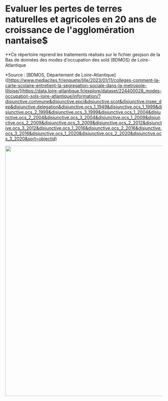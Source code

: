# Evaluer les pertes de terres naturelles et agricoles en 20 ans de croissance de l'agglomération nantaise$

**Ce répertoire reprend les traitements réalisés sur le fichier geojson de la Bas de données des modes d'occupation des sold (BDMOS) de Loire-Atlantique

*Source : [BDMOS, Département de Loire-Atlantique]([https://www.mediacites.fr/enquete/lille/2023/01/11/colleges-comment-la-carte-scolaire-entretient-la-segregation-sociale-dans-la-metropole-lilloise/](https://data.loire-atlantique.fr/explore/dataset/224400028_modes-occupation-sols-loire-atlantique/information/?disjunctive.commune&disjunctive.epci&disjunctive.scot&disjunctive.insee_dep&disjunctive.delegation&disjunctive.ocs_1_1949&disjunctive.ocs_1_1999&disjunctive.ocs_2_1999&disjunctive.ocs_3_1999&disjunctive.ocs_1_2004&disjunctive.ocs_2_2004&disjunctive.ocs_3_2004&disjunctive.ocs_1_2009&disjunctive.ocs_2_2009&disjunctive.ocs_3_2009&disjunctive.ocs_2_2012&disjunctive.ocs_3_2012&disjunctive.ocs_1_2016&disjunctive.ocs_2_2016&disjunctive.ocs_3_2016&disjunctive.ocs_1_2020&disjunctive.ocs_2_2020&disjunctive.ocs_3_2020&sort=objectid)


<img src="https://github.com/Denis-Vannier/??????" width="800" />
